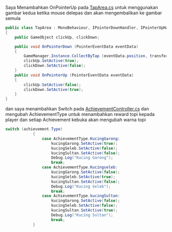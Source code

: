 Saya Menambahkan OnPointerUp pada [TapArea.cs](https://github.com/hoerzz/Incremental-Game/blob/main/Assets/Scripts/TapArea.cs) untuk menggunakan gambar kedua ketika mouse delepas dan akan mengembalikan ke gambar semula
```c#
public class TapArea : MonoBehaviour, IPointerDownHandler, IPointerUpHandler
{
    public GameObject clickUp, clickDown;

    public void OnPointerDown (PointerEventData eventData)
    {
        GameManager.Instance.CollectByTap (eventData.position, transform);
        clickUp.SetActive(true);
        clickDown.SetActive(false);
    }
    public void OnPointerUp (PointerEventData eventData)
    {
        clickUp.SetActive(false);
        clickDown.SetActive(true);
    }
}
```
dan saya menambahkan Switch pada [AchievementController.cs](https://github.com/hoerzz/Incremental-Game/blob/main/Assets/Scripts/TapArea.cs) dan mengubah AchievementType untuk menambahkan reward  topi kepada player dan setiap Achievement kebuka akan mengubah warna topi
```c#
switch (achievement.Type)
            {
                case AchievementType.KucingGarong:
                    kucingGarong.SetActive(true);
                    kucingSeleb.SetActive(false);
                    kucingSultan.SetActive(false);
                    Debug.Log("Kucing Garong");
                    break;
                case AchievementType.Kucingseleb:
                    kucingGarong.SetActive(false);
                    kucingSeleb.SetActive(true);
                    kucingSultan.SetActive(false);
                    Debug.Log("Kucing Seleb");
                    break;
                case AchievementType.kucingSultan:
                    kucingGarong.SetActive(false);
                    kucingSeleb.SetActive(false);
                    kucingSultan.SetActive(true);
                    Debug.Log("Kucing Sultan");
                    break;
            } 
  ```
